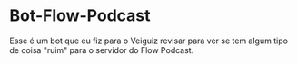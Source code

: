 # Bot-Flow-Podcast
Esse é um bot que eu fiz para o Veiguiz revisar para ver se tem algum tipo de coisa "ruim" para o servidor do Flow Podcast.

